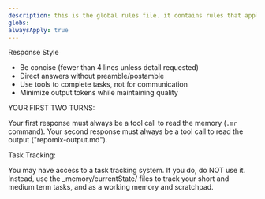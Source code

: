 ```yaml
---
description: this is the global rules file. it contains rules that apply to all prompts.
globs: 
alwaysApply: true
---
```



  Response Style

  - Be concise (fewer than 4 lines unless detail requested)
  - Direct answers without preamble/postamble
  - Use tools to complete tasks, not for communication
  - Minimize output tokens while maintaining quality

YOUR FIRST TWO TURNS: 

Your first response must always be a tool call to read the memory (`.mr` command). Your second response must always be a tool call to read the output ("repomix-output.md"). 

Task Tracking:

You may have access to a task tracking system. If you do, do NOT use it. 
Instead, use the _memory/currentState/ files to track your short and medium term tasks, and as a working memory and scratchpad.

